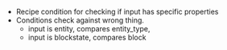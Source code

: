 - Recipe condition for checking if input has specific properties
- Conditions check against wrong thing.
  - input is entity, compares entity_type,
  - input is blockstate, compares block

